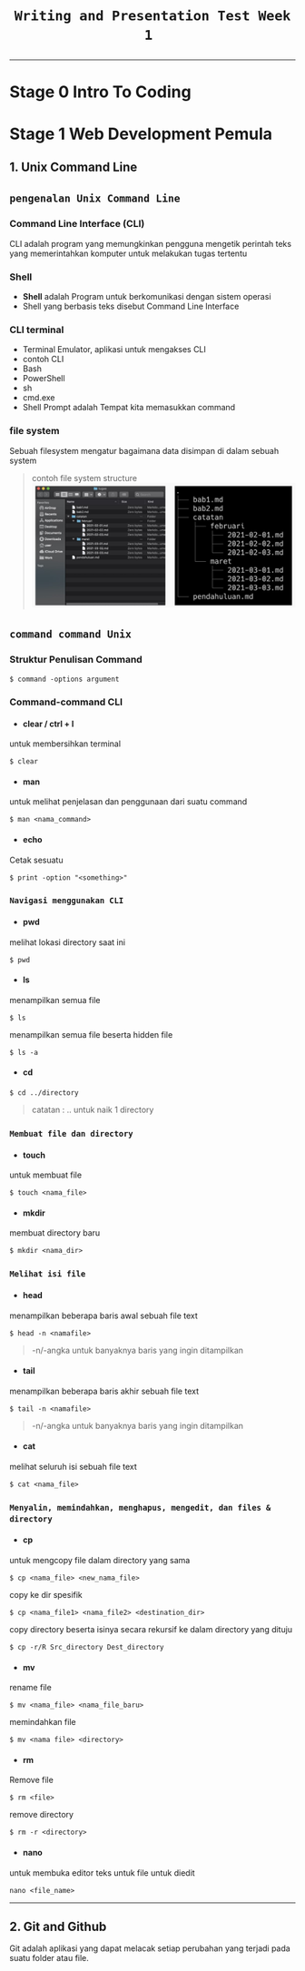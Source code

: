 # <p style="text-align: center;">```Writing and Presentation Test Week 1 ```</p>

---

# Stage 0 Intro To Coding


# Stage 1 Web Development Pemula

## 1. Unix Command Line
## `pengenalan Unix Command Line`
### Command Line Interface (CLI)
CLI adalah program yang memungkinkan pengguna mengetik perintah teks yang memerintahkan komputer untuk melakukan tugas tertentu
### Shell 
- **Shell** adalah Program untuk berkomunikasi dengan sistem operasi
- Shell yang berbasis teks disebut Command Line Interface
### CLI terminal
- Terminal Emulator, aplikasi untuk mengakses CLI
- contoh CLI
- Bash
- PowerShell
- sh
- cmd.exe
- Shell Prompt adalah Tempat kita memasukkan command
### file system
Sebuah filesystem mengatur bagaimana data disimpan di dalam sebuah system

> contoh file system structure
> ![Illustration to use for new users](img/file-system.jpg)

## `command command Unix`
### Struktur Penulisan Command
```
$ command -options argument
```
### Command-command CLI
- #### clear / ctrl + l<br>
untuk membersihkan terminal
```
$ clear
```
- #### man<br>
untuk melihat penjelasan dan penggunaan dari suatu command 
```
$ man <nama_command>
```
- #### echo
Cetak sesuatu
```
$ print -option "<something>"
```
### ``Navigasi menggunakan CLI``
- #### pwd<br>
melihat lokasi directory saat ini
```
$ pwd
```
- #### ls<br>
menampilkan semua file
```
$ ls
```
menampilkan semua file beserta hidden file
```
$ ls -a
```
- #### cd<br>
```
$ cd ../directory
```
> catatan : .. untuk naik 1 directory
### ``Membuat file dan directory``
- #### touch<br>
untuk membuat file
```
$ touch <nama_file>
```
- #### mkdir<br>
membuat directory baru
```
$ mkdir <nama_dir>
```
### ``Melihat isi file``
- #### head<br>
menampilkan beberapa baris awal sebuah file text
```
$ head -n <namafile>
```
> -n/-angka untuk banyaknya baris yang ingin ditampilkan
- #### tail<br>
menampilkan beberapa baris akhir sebuah file text
```
$ tail -n <namafile>
```
> -n/-angka untuk banyaknya baris yang ingin ditampilkan
- #### cat
melihat seluruh isi sebuah file text
```
$ cat <nama_file>
```
### ``Menyalin, memindahkan, menghapus, mengedit, dan files & directory``
- #### cp<br>
untuk mengcopy file dalam directory yang sama
```
$ cp <nama_file> <new_nama_file>
```
copy ke dir spesifik
```
$ cp <nama_file1> <nama_file2> <destination_dir>
```
copy directory beserta isinya secara rekursif ke dalam directory yang dituju
```
$ cp -r/R Src_directory Dest_directory
```
- #### mv<br>
rename file
```
$ mv <nama_file> <nama_file_baru>
```
memindahkan file
```
$ mv <nama file> <directory>
```
- #### rm<br>
Remove file
```
$ rm <file>
```
remove directory
```
$ rm -r <directory>
```
- #### nano
untuk membuka editor teks untuk file untuk diedit
```
nano <file_name>
```
---

## 2. Git and Github
Git adalah aplikasi yang dapat melacak setiap perubahan yang terjadi pada suatu folder atau file.



